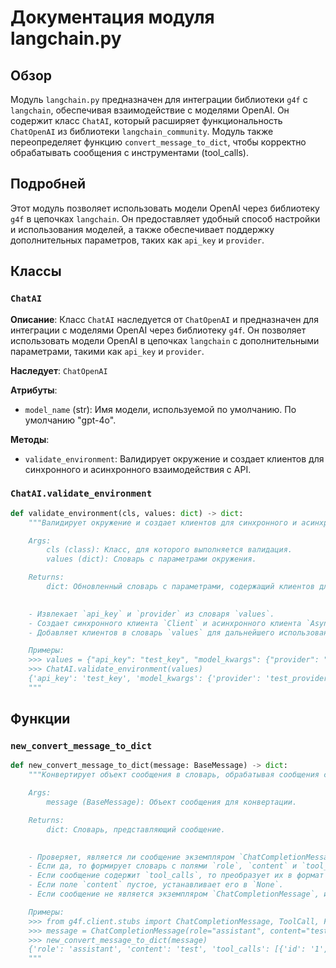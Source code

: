 # Документация модуля langchain.py

## Обзор

Модуль `langchain.py` предназначен для интеграции библиотеки `g4f` с `langchain`, обеспечивая взаимодействие с моделями OpenAI. Он содержит класс `ChatAI`, который расширяет функциональность `ChatOpenAI` из библиотеки `langchain_community`. Модуль также переопределяет функцию `convert_message_to_dict`, чтобы корректно обрабатывать сообщения с инструментами (tool_calls).

## Подробней

Этот модуль позволяет использовать модели OpenAI через библиотеку `g4f` в цепочках `langchain`. Он предоставляет удобный способ настройки и использования моделей, а также обеспечивает поддержку дополнительных параметров, таких как `api_key` и `provider`.

## Классы

### `ChatAI`

**Описание**: Класс `ChatAI` наследуется от `ChatOpenAI` и предназначен для интеграции с моделями OpenAI через библиотеку `g4f`. Он позволяет использовать модели OpenAI в цепочках `langchain` с дополнительными параметрами, такими как `api_key` и `provider`.

**Наследует**: `ChatOpenAI`

**Атрибуты**:
- `model_name` (str): Имя модели, используемой по умолчанию. По умолчанию "gpt-4o".

**Методы**:
- `validate_environment`: Валидирует окружение и создает клиентов для синхронного и асинхронного взаимодействия с API.

### `ChatAI.validate_environment`

```python
def validate_environment(cls, values: dict) -> dict:
    """Валидирует окружение и создает клиентов для синхронного и асинхронного взаимодействия с API.

    Args:
        cls (class): Класс, для которого выполняется валидация.
        values (dict): Словарь с параметрами окружения.

    Returns:
        dict: Обновленный словарь с параметрами, содержащий клиентов для взаимодействия с API.

    
    - Извлекает `api_key` и `provider` из словаря `values`.
    - Создает синхронного клиента `Client` и асинхронного клиента `AsyncClient` для взаимодействия с API `g4f`.
    - Добавляет клиентов в словарь `values` для дальнейшего использования.

    Примеры:
    >>> values = {"api_key": "test_key", "model_kwargs": {"provider": "test_provider"}}
    >>> ChatAI.validate_environment(values)
    {'api_key': 'test_key', 'model_kwargs': {'provider': 'test_provider'}, 'client': <g4f.client.sync.SyncChatCompletion object at ...>, 'async_client': <g4f.client.asyncio.AsyncChatCompletion object at ...>}
    """
```

## Функции

### `new_convert_message_to_dict`

```python
def new_convert_message_to_dict(message: BaseMessage) -> dict:
    """Конвертирует объект сообщения в словарь, обрабатывая сообщения с инструментами (tool_calls).

    Args:
        message (BaseMessage): Объект сообщения для конвертации.

    Returns:
        dict: Словарь, представляющий сообщение.

    
    - Проверяет, является ли сообщение экземпляром `ChatCompletionMessage`.
    - Если да, то формирует словарь с полями `role`, `content` и `tool_calls`.
    - Если сообщение содержит `tool_calls`, то преобразует их в формат словаря и добавляет в результирующий словарь.
    - Если поле `content` пустое, устанавливает его в `None`.
    - Если сообщение не является экземпляром `ChatCompletionMessage`, использует стандартную функцию `convert_message_to_dict` для преобразования.

    Примеры:
    >>> from g4f.client.stubs import ChatCompletionMessage, ToolCall, Function
    >>> message = ChatCompletionMessage(role="assistant", content="test", tool_calls=[ToolCall(id="1", type="function", function=Function(name="test", arguments="{}"))])
    >>> new_convert_message_to_dict(message)
    {'role': 'assistant', 'content': 'test', 'tool_calls': [{'id': '1', 'type': 'function', 'function': Function(name='test', arguments='{}')}]}
    """
